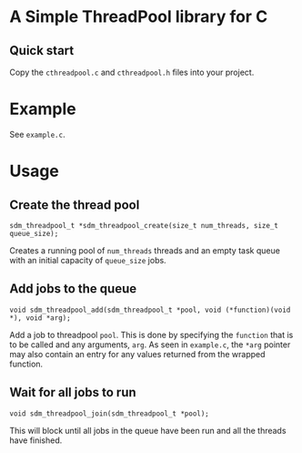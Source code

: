# A Simple ThreadPool library for C

## Quick start
Copy the `cthreadpool.c` and `cthreadpool.h` files into your project.

# Example

See `example.c`.

# Usage

## Create the thread pool

`sdm_threadpool_t *sdm_threadpool_create(size_t num_threads, size_t queue_size);`

Creates a running pool of `num_threads` threads and an empty task queue with an initial capacity of `queue_size` jobs.

## Add jobs to the queue

`void sdm_threadpool_add(sdm_threadpool_t *pool, void (*function)(void *), void *arg);`

Add a job to threadpool `pool`.  This is done by specifying the `function` that is to be called and any arguments, `arg`.  As seen in `example.c`, the `*arg` pointer may also contain an entry for any values returned from the wrapped function.

## Wait for all jobs to run

`void sdm_threadpool_join(sdm_threadpool_t *pool);`

This will block until all jobs in the queue have been run and all the threads have finished.
